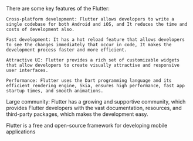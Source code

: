 There are some key features of the Flutter:

    Cross-platform development: Flutter allows developers to write a single codebase for both Android and iOS, and It reduces the time and costs of development also.

    Fast development: It has a hot reload feature that allows developers to see the changes immediately that occur in code, It makes the development process faster and more efficient.

    Attractive UI: Flutter provides a rich set of customizable widgets that allow developers to create visually attractive and responsive user interfaces.

    Performance: Flutter uses the Dart programming language and its efficient rendering engine, Skia, ensures high performance, fast app startup times, and smooth animations.

Large community: Flutter has a growing and supportive community, which provides Flutter developers with the vast documentation, resources, and third-party packages, which makes the development easy.

Flutter is a free and open-source framework for developing mobile applications